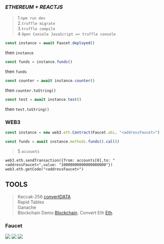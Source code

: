 ### ***ETHEREUM + REACTJS***
>1.`npm run dev` <br/>
>2.`truffle migrate`<br/>
>3.`truffle compile`<br/>
>4  `Open Console JavaScript => truffle console`
```js
const instance = await Faucet.deployed()
```
then `instance`
```js
const funds = instance.funds()
```
then `funds`
```js
const counter = await instance.counter()
```
then `counter.toString()`
```js
const test = await instance.test()
```
then `test.toString()`

### WEB3
```js
const instance = new web3.eth.Contract(Faucet.abi, "<addressFaucet>")
 ```
 ```js
const funds = await instance.methods.funds().call()
 ```

>5 `accounts`
```
web3.eth.sendTransaction({from: accounts[0],to: "<addressFaucet>",value: "10000000000000000000"})
web3.eth.getCode("<addressFaucet>")

```
## TOOLS
>Keccak-256 [convertDATA](https://emn178.github.io/online-tools/keccak_256.html)<br/>
>Rapid Tables<br/>
>Ganache <br />
>Blockchain Demo [Blockchain](https://andersbrownworth.com/blockchain/).
>Convert Eth [Eth](https://eth-converter.com/).


### Faucet
<img src = "https://i.imgur.com/BfnPIbv.png" />
<img src = "https://i.imgur.com/GsJ13py.png"/>
<img src = "https://i.imgur.com/Y86hljA.png" />